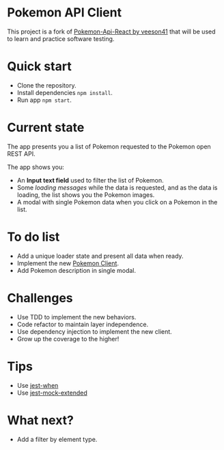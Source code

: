 # Pokemon API Client

This project is a fork of [Pokemon-Api-React by veeson41](https://github.com/veeson41/Pokemon-Api-React) that will be used to learn and practice software testing.

# Quick start

- Clone the repository.
- Install dependencies `npm install`.
- Run app `npm start`.

# Current state

The app presents you a list of Pokemon requested to the Pokemon open REST API.

The app shows you:

- An **Input text field** used to filter the list of Pokemon.
- Some *loading messages* while the data is requested, and as the data is loading, the list shows you the Pokemon images.
- A modal with single Pokemon data when you click on a Pokemon in the list.

# To do list

- Add a unique loader state and present all data when ready.
- Implement the new [Pokemon Client](https://github.com/PokeAPI/pokeapi-js-wrapper).
- Add Pokemon description in single modal.

# Challenges

- Use TDD to implement the new behaviors.
- Code refactor to maintain layer independence.
- Use dependency injection to implement the new client.
- Grow up the coverage to the higher!

# Tips

- Use [jest-when](https://www.npmjs.com/package/jest-when)
- Use [jest-mock-extended](https://www.npmjs.com/package/jest-mock-extended)

# What next?

- Add a filter by element type.